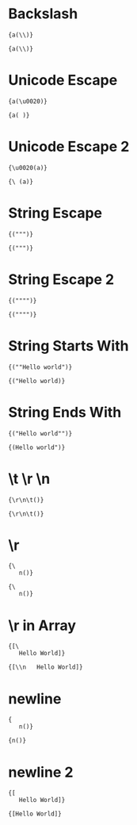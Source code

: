 # Backslash
```I
{a(\\)}
```

```O
{a(\\)}
```

# Unicode Escape
```I
{a(\u0020)}
```

```O
{a( )}
```

# Unicode Escape 2
```I
{\u0020(a)}
```

```O
{\ (a)}
```

# String Escape
```I
{(""")}
```

```O
{(""")}
```

# String Escape 2
```I
{("""")}
```

```O
{("""")}
```

# String Starts With
```I
{(""Hello world")}
```

```O
{("Hello world)}
```

# String Ends With
```I
{("Hello world"")}
```

```O
{(Hello world")}
```

# \t \r \n
```I
{\r\n\t()}
```

```O
{\r\n\t()}
```

# \\r
```I
{\
   n()}
   ```

```O
{\
   n()}
```

# \\r in Array
```I
{[\
   Hello World]}
```

```O
{[\\n   Hello World]}
```

# newline
```I
{
   n()}
```

```O
{n()}
```

# newline 2
```I
{[
   Hello World]}
```

```O
{[Hello World]}
```